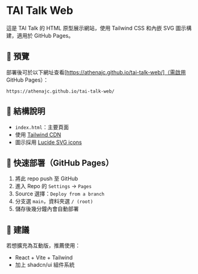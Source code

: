 # TAI Talk Web

這是 TAI Talk 的 HTML 原型展示網站，使用 Tailwind CSS 和內嵌 SVG 圖示構建，適用於 GitHub Pages。

## 🔧 預覽

部署後可於以下網址查看[https://athenajc.github.io/tai-talk-web/]（需啟用 GitHub Pages）：

```
https://athenajc.github.io/tai-talk-web/
```

## 📁 結構說明

- `index.html`：主要頁面
- 使用 [Tailwind CDN](https://tailwindcss.com/docs/installation/play-cdn)
- 圖示採用 [Lucide SVG icons](https://lucide.dev/icons)

## 🚀 快速部署（GitHub Pages）

1. 將此 repo push 至 GitHub
2. 進入 Repo 的 `Settings` → `Pages`
3. Source 選擇：`Deploy from a branch`
4. 分支選 `main`，資料夾選 `/ (root)`
5. 儲存後幾分鐘內會自動部署

## 👋 建議

若想擴充為互動版，推薦使用：
- React + Vite + Tailwind
- 加上 shadcn/ui 組件系統

